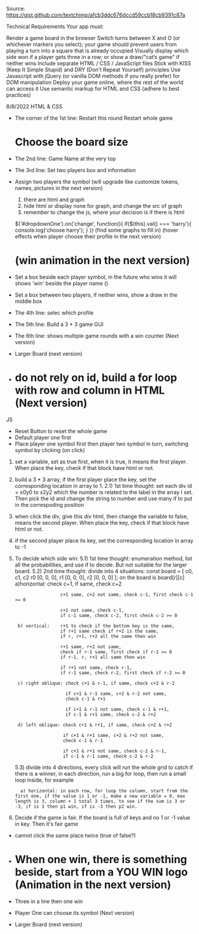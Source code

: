 Source:
https://gist.github.com/textchimp/afcb3ddc676dccd59ccb18cb9391c87a

Technical Requirements
Your app must:

Render a game board in the browser
Switch turns between X and O (or whichever markers you select); your game should prevent users from playing a turn into a square that is already occupied
Visually display which side won if a player gets three in a row; or show a draw/"cat’s game" if neither wins
Include separate HTML / CSS / JavaScript files
Stick with KISS (Keep It Simple Stupid) and DRY (Don't Repeat Yourself) principles
Use Javascript with jQuery (or vanilla DOM methods if you really prefer) for DOM manipulation
Deploy your game online, where the rest of the world can access it
Use semantic markup for HTML and CSS (adhere to best practices)


8/8/2022
HTML & CSS
* The corner of the 1st line: 
    Restart this round
    Restart whole game
    # Choose the board size
* The 2nd line: Game Name at the very top
* The 3rd line: Set two players box and information
* Assign two players the symbol 
    (will upgrade like customize tokens, names, pictures in the next version) 
    1. there are html and graph
    2. hide html or display none for graph, and change the src of graph
    3. remember to change the js, where your decision is if there is html

    $('#dropdownOne').on('change', function(){
    if($(this).val() === 'harry'){
        console.log('choose harry');
    }
})
   (find some graphs to fill in)
   (hover effects when player choose their profile in the next version)
   # (win animation in the next version)
* Set a box beside each player symbol, in the future who wins it will shows 'win' beside the player name ()
* Set a box between two players, if neither wins, show a draw in the middle box
* The 4th line: selec which profile
* The 5th line: Build a 3 * 3 game GUI
* The 6th line: shows multiple game rounds with a win counter (Next version)
* Larger Board (next version)
* # do not rely on id, build a for loop with row and column in HTML (Next version)

JS
* Reset Button to reset the whole game
* Default player one first
* Place player one symbol first then player two symbol in turn, switching symbol by clicking (on click)
1. set a variable, set as true first, when it is true, it means the first player.
    When place the key, check if that block have html or not.
2. build a 3 * 3 array, if the first player place the key, set the corresponding location in array to 1.
    2.1) 1st time thought: set each div id = x0y0 to x2y2 which the number is related to the label in the array I set. Then pick the id and change the string to number and use many if to put in the correspoding position
3. when click the div, give this div html, then change the variable to false, means the second player.
    When place the key, check if that block have html or not.
4. if the second player place its key, set the corresponding location in array to -1
5. To decide which side win:
    5.1) 1st time thought: enumeration method, list all the probabilities, and use if to decide. But not suitable for the larger board.
    5.2) 2nd time thought: divide into 4 situations:
    const board = [
                    c0, c1, c2
                r0  [0,  0,  0],
                r1  [0,  0,  0],
                r2  [0,  0,  0]
    ];
        on the board is board[r][c]
        a)horizontal:  check c+1, if same, check c+2

                        c+1 same, c+2 not same, check c-1, first check c-1 >= 0

                        c+1 not same, check c-1,
                        if c-1 same, check c-2, first check c-2 >= 0 
        
        b) vertical:    r+1 to check if the bottom key is the same,
                        if r+1 same check if r+2 is the same,
                        if r, r+1, r+2 all the same then win

                        r+1 same, r+2 not same,
                        check if r-1 same, first check if r-1 >= 0
                        if r-1, r, r+1 all same then win

                        if r+1 not same, check r-1,
                        if r-1 same, check r-2, first check if r-2 >= 0

        c) right oblique: check c+1 & r-1, if same, check c+2 & r-2
                          
                          if c+1 & r-1 same, c+2 & r-2 not same,
                          check c-1 & r+1

                          if c+1 & r-1 not same, check c-1 & r+1,
                          if c-1 & r+1 same, check c-2 & r+2

        d) left oblique: check c+1 & r+1, if same, check c+2 & r+2

                         if c+1 & r+1 same, c+2 & r+2 not same,
                         check c-1 & r-1

                         if c+1 & r+1 not same, check c-1 & r-1,
                         if c-1 & r-1 same, check c-2 & r-2

    5.3) divide into 4 directions,
         every click will run the whole grid to catch if there is a winner,
         in each direction, run a big for loop, then run a small loop inside, for example

         a) horizontal: in each row, for loop the column, start from the first one, if the value is 1 or -1, make a new variable = 0, max length is 3, column + 1 total 3 times, to see if the sum is 3 or -3, if is 3 then p1 win, if is -3 then p2 win.
                    
6. Decide if the game is fair.
   If the board is full of keys and no 1 or -1 value in key. Then it's fair game


* cannot click the same place twice (true of false?)

* # When one win, there is something beside, start from a YOU WIN logo (Animation in the next version)
* Three in a line then one win
* Player One can choose its symbol (Next version)
* Larger Board (next version)








